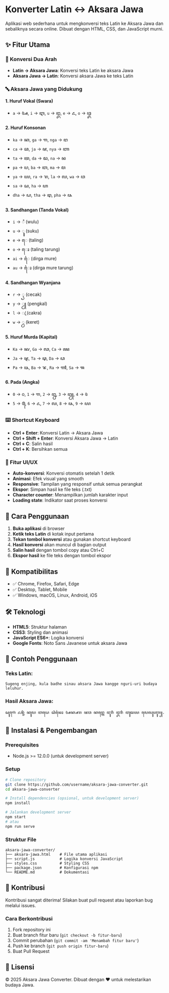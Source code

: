 # Konverter Latin ↔ Aksara Jawa

Aplikasi web sederhana untuk mengkonversi teks Latin ke Aksara Jawa dan sebaliknya secara online. Dibuat dengan HTML, CSS, dan JavaScript murni.

## ✨ Fitur Utama

### 🔄 Konversi Dua Arah
- **Latin → Aksara Jawa**: Konversi teks Latin ke aksara Jawa
- **Aksara Jawa → Latin**: Konversi aksara Jawa ke teks Latin

### 🔤 Aksara Jawa yang Didukung

#### 1. **Huruf Vokal (Swara)**
- `a` → ꦄ, `i` → ꦆ, `u` → ꦈ, `e` → ꦌ, `o` → ꦎ

#### 2. **Huruf Konsonan**
- `ka` → ꦏ, `ga` → ꦒ, `nga` → ꦔ
- `ca` → ꦕ, `ja` → ꦗ, `nya` → ꦚ
- `ta` → ꦠ, `da` → ꦢ, `na` → ꦤ
- `pa` → ꦥ, `ba` → ꦧ, `ma` → ꦩ
- `ya` → ꦪ, `ra` → ꦫ, `la` → ꦭ, `wa` → ꦮ
- `sa` → ꦱ, `ha` → ꦲ
- `dha` → ꦝ, `tha` → ꦛ, `pha` → ꦦ

#### 3. **Sandhangan (Tanda Vokal)**
- `i` → ꦶ (wulu)
- `u` → ꦸ (suku)
- `e` → ꦺ (taling)
- `o` → ꦺꦴ (taling tarung)
- `ai` → ꦻ (dirga mure)
- `au` → ꦻꦴ (dirga mure tarung)

#### 4. **Sandhangan Wyanjana**
- `r` → ꦽ (cecak)
- `y` → ꦾ (pengkal)
- `l` → ꦿ (cakra)
- `w` → ꧀ꦮ (keret)

#### 5. **Huruf Murda (Kapital)**
- `Ka` → ꦑ, `Ga` → ꦓ, `Ca` → ꦖ
- `Ja` → ꦘ, `Ta` → ꦡ, `Da` → ꦣ
- `Pa` → ꦦ, `Ba` → ꦨ, `Ra` → ꦬ, `Sa` → ꦯ

#### 6. **Pada (Angka)**
- `0` → ꧐, `1` → ꧑, `2` → ꧒, `3` → ꧓, `4` → ꧔
- `5` → ꧕, `6` → ꧖, `7` → ꧗, `8` → ꧘, `9` → ꧙

### ⌨️ Shortcut Keyboard
- **Ctrl + Enter**: Konversi Latin → Aksara Jawa
- **Ctrl + Shift + Enter**: Konversi Aksara Jawa → Latin
- **Ctrl + C**: Salin hasil
- **Ctrl + K**: Bersihkan semua

### 🎨 Fitur UI/UX
- **Auto-konversi**: Konversi otomatis setelah 1 detik
- **Animasi**: Efek visual yang smooth
- **Responsive**: Tampilan yang responsif untuk semua perangkat
- **Ekspor**: Simpan hasil ke file teks (.txt)
- **Character counter**: Menampilkan jumlah karakter input
- **Loading state**: Indikator saat proses konversi

## 🚀 Cara Penggunaan

1. **Buka aplikasi** di browser
2. **Ketik teks Latin** di kotak input pertama
3. **Tekan tombol konversi** atau gunakan shortcut keyboard
4. **Hasil konversi** akan muncul di bagian output
5. **Salin hasil** dengan tombol copy atau Ctrl+C
6. **Ekspor hasil** ke file teks dengan tombol ekspor

## 📱 Kompatibilitas

- ✅ Chrome, Firefox, Safari, Edge
- ✅ Desktop, Tablet, Mobile
- ✅ Windows, macOS, Linux, Android, iOS

## 🛠️ Teknologi

- **HTML5**: Struktur halaman
- **CSS3**: Styling dan animasi
- **JavaScript ES6+**: Logika konversi
- **Google Fonts**: Noto Sans Javanese untuk aksara Jawa

## 📝 Contoh Penggunaan

### Teks Latin:
```
Sugeng enjing, kula badhe sinau aksara Jawa kangge nguri-uri budaya leluhur.
```

### Hasil Aksara Jawa:
```
ꦱꦸꦒꦺꦁ ꦌꦤ꧀ꦗꦶꦁ ꦏꦸꦭ ꦧꦝꦺ ꦱꦶꦤꦻꦴ ꦄꦏ꧀ꦱꦫ ꦗꦮ ꦏꦔ꧀ꦒꦺ ꦔꦸꦫꦶ ꦈꦫꦶ ꦧꦸꦢꦪ ꦭꦺꦭꦸꦲꦸꦫ꧀.
```

## 🚀 Instalasi & Pengembangan

### Prerequisites
- Node.js >= 12.0.0 (untuk development server)

### Setup
```bash
# Clone repository
git clone https://github.com/username/aksara-jawa-converter.git
cd aksara-jawa-converter

# Install dependencies (opsional, untuk development server)
npm install

# Jalankan development server
npm start
# atau
npm run serve
```

### Struktur File
```
aksara-jawa-converter/
├── aksara-jawa.html    # File utama aplikasi
├── script.js           # Logika konversi JavaScript
├── styles.css          # Styling CSS
├── package.json        # Konfigurasi npm
└── README.md           # Dokumentasi
```

## 🤝 Kontribusi

Kontribusi sangat diterima! Silakan buat pull request atau laporkan bug melalui issues.

### Cara Berkontribusi
1. Fork repository ini
2. Buat branch fitur baru (`git checkout -b fitur-baru`)
3. Commit perubahan (`git commit -am 'Menambah fitur baru'`)
4. Push ke branch (`git push origin fitur-baru`)
5. Buat Pull Request

## 📄 Lisensi

© 2025 Aksara Jawa Converter. Dibuat dengan ❤️ untuk melestarikan budaya Jawa.
